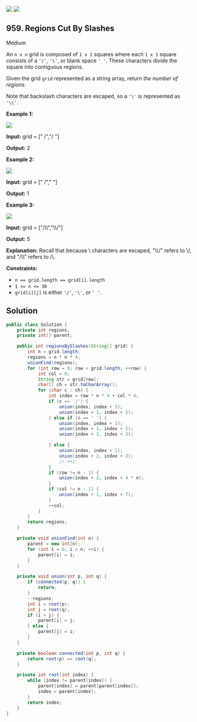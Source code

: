 [![](https://img.shields.io/github/stars/javadev/LeetCode-in-Java?label=Stars&style=flat-square)](https://github.com/javadev/LeetCode-in-Java)
[![](https://img.shields.io/github/forks/javadev/LeetCode-in-Java?label=Fork%20me%20on%20GitHub%20&style=flat-square)](https://github.com/javadev/LeetCode-in-Java/fork)

## 959\. Regions Cut By Slashes

Medium

An `n x n` grid is composed of `1 x 1` squares where each `1 x 1` square consists of a `'/'`, `'\'`, or blank space `' '`. These characters divide the square into contiguous regions.

Given the grid `grid` represented as a string array, return _the number of regions_.

Note that backslash characters are escaped, so a `'\'` is represented as `'\\'`.

**Example 1:**

![](https://assets.leetcode.com/uploads/2018/12/15/1.png)

**Input:** grid = [" /","/ "]

**Output:** 2

**Example 2:**

![](https://assets.leetcode.com/uploads/2018/12/15/2.png)

**Input:** grid = [" /"," "]

**Output:** 1

**Example 3:**

![](https://assets.leetcode.com/uploads/2018/12/15/4.png)

**Input:** grid = ["/\\\\","\\\\/"]

**Output:** 5

**Explanation:** Recall that because \\ characters are escaped, "\\\\/" refers to \\/, and "/\\\\" refers to /\\.

**Constraints:**

*   `n == grid.length == grid[i].length`
*   `1 <= n <= 30`
*   `grid[i][j]` is either `'/'`, `'\'`, or `' '`.

## Solution

```java
public class Solution {
    private int regions;
    private int[] parent;

    public int regionsBySlashes(String[] grid) {
        int n = grid.length;
        regions = n * n * 4;
        unionFind(regions);
        for (int row = 0; row < grid.length; ++row) {
            int col = 0;
            String str = grid[row];
            char[] ch = str.toCharArray();
            for (char c : ch) {
                int index = row * n * 4 + col * 4;
                if (c == '/') {
                    union(index, index + 3);
                    union(index + 1, index + 2);
                } else if (c == ' ') {
                    union(index, index + 1);
                    union(index + 1, index + 2);
                    union(index + 2, index + 3);

                } else {
                    union(index, index + 1);
                    union(index + 2, index + 3);
                    // ++i;
                }
                if (row != n - 1) {
                    union(index + 2, index + 4 * n);
                }
                if (col != n - 1) {
                    union(index + 1, index + 7);
                }
                ++col;
            }
        }
        return regions;
    }

    private void unionFind(int n) {
        parent = new int[n];
        for (int i = 0; i < n; ++i) {
            parent[i] = i;
        }
    }

    private void union(int p, int q) {
        if (connected(p, q)) {
            return;
        }
        --regions;
        int i = root(p);
        int j = root(q);
        if (i > j) {
            parent[i] = j;
        } else {
            parent[j] = i;
        }
    }

    private boolean connected(int p, int q) {
        return root(p) == root(q);
    }

    private int root(int index) {
        while (index != parent[index]) {
            parent[index] = parent[parent[index]];
            index = parent[index];
        }
        return index;
    }
}
```